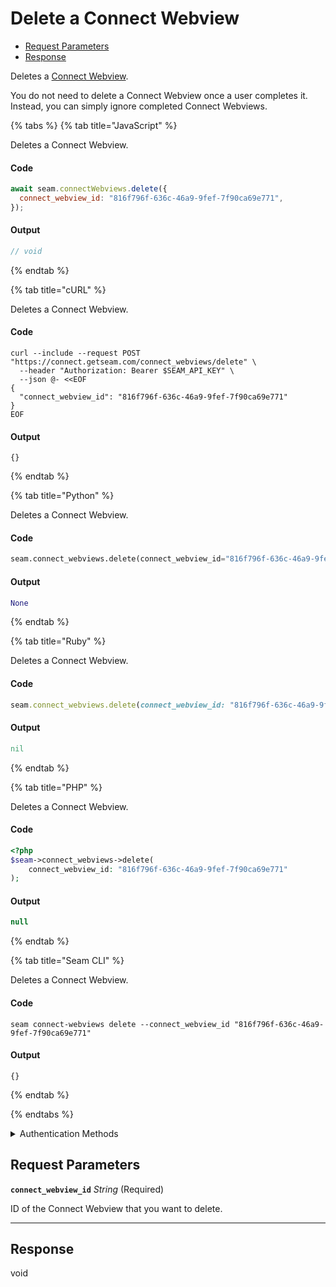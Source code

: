 # Delete a Connect Webview

- [Request Parameters](#request-parameters)
- [Response](#response)

Deletes a [Connect Webview](../../core-concepts/connect-webviews/README.md).

You do not need to delete a Connect Webview once a user completes it. Instead, you can simply ignore completed Connect Webviews.


{% tabs %}
{% tab title="JavaScript" %}

Deletes a Connect Webview.

#### Code

```javascript
await seam.connectWebviews.delete({
  connect_webview_id: "816f796f-636c-46a9-9fef-7f90ca69e771",
});
```

#### Output

```javascript
// void
```
{% endtab %}

{% tab title="cURL" %}

Deletes a Connect Webview.

#### Code

```curl
curl --include --request POST "https://connect.getseam.com/connect_webviews/delete" \
  --header "Authorization: Bearer $SEAM_API_KEY" \
  --json @- <<EOF
{
  "connect_webview_id": "816f796f-636c-46a9-9fef-7f90ca69e771"
}
EOF
```

#### Output

```curl
{}
```
{% endtab %}

{% tab title="Python" %}

Deletes a Connect Webview.

#### Code

```python
seam.connect_webviews.delete(connect_webview_id="816f796f-636c-46a9-9fef-7f90ca69e771")
```

#### Output

```python
None
```
{% endtab %}

{% tab title="Ruby" %}

Deletes a Connect Webview.

#### Code

```ruby
seam.connect_webviews.delete(connect_webview_id: "816f796f-636c-46a9-9fef-7f90ca69e771")
```

#### Output

```ruby
nil
```
{% endtab %}

{% tab title="PHP" %}

Deletes a Connect Webview.

#### Code

```php
<?php
$seam->connect_webviews->delete(
    connect_webview_id: "816f796f-636c-46a9-9fef-7f90ca69e771"
);
```

#### Output

```php
null
```
{% endtab %}

{% tab title="Seam CLI" %}

Deletes a Connect Webview.

#### Code

```seam_cli
seam connect-webviews delete --connect_webview_id "816f796f-636c-46a9-9fef-7f90ca69e771"
```

#### Output

```seam_cli
{}
```
{% endtab %}

{% endtabs %}


<details>

<summary>Authentication Methods</summary>

- API key
- Personal access token
  <br>Must also include the `seam-workspace` header in the request.

To learn more, see [Authentication](https://docs.seam.co/latest/api/authentication).
</details>

## Request Parameters

**`connect_webview_id`** *String* (Required)

ID of the Connect Webview that you want to delete.

---


## Response

void

